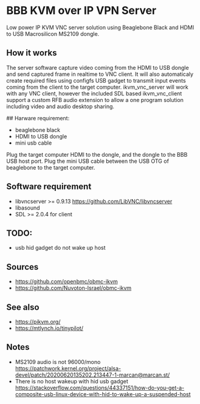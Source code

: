 # BBB KVM over IP VPN Server

Low power IP KVM VNC server solution using Beaglebone Black and HDMI to USB Macrosilicon MS2109 dongle.

## How it works
The server software capture video coming from the HDMI to USB dongle and send captured frame in realtime to VNC client.
It will also automaticaly create required files using configfs USB gadget to transmit input events coming from the client to the target computer.
ikvm_vnc_server will work with any VNC client, however the included SDL based ikvm_vnc_client support a custom RFB audio extension to allow a one program solution including video and audio desktop sharing.

## Harware requirement:
- beaglebone black
- HDMI to USB dongle
- mini usb cable

Plug the target computer HDMI to the dongle, and the dongle to the BBB USB host port. Plug the mini USB cable between the USB OTG of beaglebone to the target computer.

## Software requirement
- libvncserver >= 0.9.13 https://github.com/LibVNC/libvncserver
- libasound
- SDL >= 2.0.4 for client

## TODO:
- usb hid gadget do not wake up host

## Sources
- https://github.com/openbmc/obmc-ikvm
- https://github.com/Nuvoton-Israel/obmc-ikvm

## See also
- https://pikvm.org/
- https://mtlynch.io/tinypilot/

## Notes
- MS2109 audio is not 96000/mono https://patchwork.kernel.org/project/alsa-devel/patch/20200620135202.213447-1-marcan@marcan.st/
- There is no host wakeup with hid usb gadget https://stackoverflow.com/questions/44337151/how-do-you-get-a-composite-usb-linux-device-with-hid-to-wake-up-a-suspended-host
